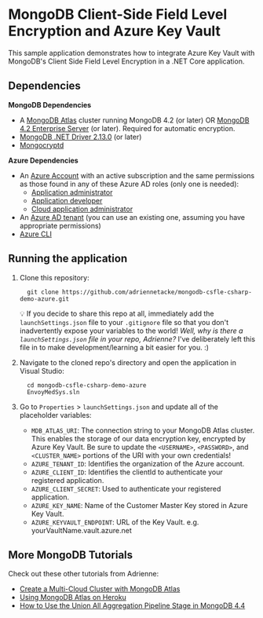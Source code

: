# MongoDB Client-Side Field Level Encryption and Azure Key Vault
This sample application demonstrates how to integrate Azure Key Vault with MongoDB's Client Side Field Level Encryption in a .NET Core application.

## Dependencies

**MongoDB Dependencies**
* A [MongoDB Atlas](https://www.mongodb.com/cloud/atlas>) cluster running MongoDB 4.2 (or later) OR [MongoDB 4.2 Enterprise Server](https://www.mongodb.com/try/download/enterprise>) (or later). Required for automatic encryption.
* [MongoDB .NET Driver 2.13.0](https://www.nuget.org/packages/MongoDB.Driver/2.13.0) (or later)
* [Mongocryptd](https://docs.mongodb.com/manual/reference/security-client-side-encryption-appendix/#installation)

**Azure Dependencies**

* An [Azure Account](https://azure.microsoft.com/en-us/free/) with an active subscription and the same permissions as those found in any of these Azure AD roles (only one is needed):
  * [Application administrator](https://docs.microsoft.com/en-us/azure/active-directory/roles/permissions-reference#application-administrator)
  * [Application developer](https://docs.microsoft.com/en-us/azure/active-directory/roles/permissions-reference#application-developer)
  * [Cloud application administrator](https://docs.microsoft.com/en-us/azure/active-directory/roles/permissions-reference#cloud-application-administrator)
* An [Azure AD tenant](https://docs.microsoft.com/en-us/azure/active-directory/develop/quickstart-create-new-tenant#create-a-new-azure-ad-tenant) (you can use an existing one, assuming you have appropriate permissions)
* [Azure CLI](https://docs.microsoft.com/en-us/cli/azure/install-azure-cli)


## Running the application

1. Clone this repository:

   ```
     git clone https://github.com/adriennetacke/mongodb-csfle-csharp-demo-azure.git
   ```

    💡 If you decide to share this repo at all, immediately add the `launchSettings.json` file to your `.gitignore` file so that you don't inadvertently expose your variables to the world! *Well, why is there a `launchSettings.json` file in your repo, Adrienne?* I've deliberately left this file in to make development/learning a bit easier for you. :)  

2. Navigate to the cloned repo's directory and open the application in Visual Studio:

    ```
      cd mongodb-csfle-csharp-demo-azure
      EnvoyMedSys.sln
    ```

3. Go to `Properties` > `launchSettings.json` and update all of the placeholder variables: 
    * `MDB_ATLAS_URI`: The connection string to your MongoDB Atlas cluster. This enables the storage of our data encryption key, encrypted by Azure Key Vault. Be sure to update the `<USERNAME>`, `<PASSWORD>`, and `<CLUSTER_NAME>` portions of the URI with your own credentials!
    * `AZURE_TENANT_ID`: Identifies the organization of the Azure account.
    * `AZURE_CLIENT_ID`: Identifies the clientId to authenticate your registered application.
    * `AZURE_CLIENT_SECRET`: Used to authenticate your registered application.
    * `AZURE_KEY_NAME`: Name of the Customer Master Key stored in Azure Key Vault.
    * `AZURE_KEYVAULT_ENDPOINT`: URL of the Key Vault. e.g. yourVaultName.vault.azure.net


## More MongoDB Tutorials

Check out these other tutorials from Adrienne:

- [Create a Multi-Cloud Cluster with MongoDB Atlas](https://developer.mongodb.com/how-to/setup-multi-cloud-cluster-mongodb-atlas/)
- [Using MongoDB Atlas on Heroku](https://developer.mongodb.com/how-to/use-atlas-on-heroku/)
- [How to Use the Union All Aggregation Pipeline Stage in MongoDB 4.4](https://developer.mongodb.com/how-to/use-union-all-aggregation-pipeline-stage/)

